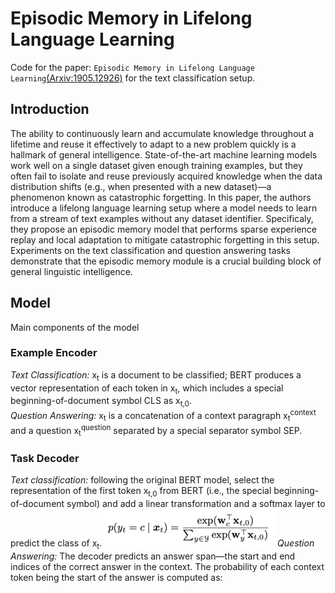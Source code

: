 # Episodic Memory in Lifelong Language Learning
Code for the paper: `Episodic Memory in Lifelong Language Learning`[(Arxiv:1905.12926)](https://arxiv.org/pdf/1906.01076v3.pdf) for the text classification setup.
## Introduction
The ability to continuously learn and accumulate knowledge throughout a lifetime and reuse it effectively to adapt to a new problem quickly is a hallmark of general intelligence. State-of-the-art machine learning models work well on a single dataset given enough training examples, but they often fail to isolate and reuse previously acquired knowledge when the data distribution shifts (e.g., when presented with a new dataset)—a phenomenon known as catastrophic forgetting. In this paper, the authors  introduce a lifelong language learning setup where a model needs to learn from a stream of text examples without any dataset identifier. Specificaly, they propose an episodic memory model that performs sparse experience replay and local adaptation to mitigate catastrophic forgetting in this setup. Experiments on the text classification and question answering tasks demonstrate that the episodic memory module is a crucial building block of general linguistic intelligence.

## Model
Main components of the model
### Example Encoder
*Text Classification:* x<sub>t</sub> is a document to be classified; BERT produces a vector representation of each token in x<sub>t</sub>, which includes a special beginning-of-document symbol CLS as x<sub>t,0</sub>.   
*Question Answering:* x<sub>t</sub> is a concatenation of a context paragraph x<sub>t</sub><sup>context</sup> and a question x<sub>t</sub><sup>question</sup> separated by a special separator symbol SEP.
### Task Decoder
*Text classification:* following the original BERT model, select the representation of the first token x<sub>t,0</sub> from BERT (i.e., the special beginning-of-document symbol) and add a linear transformation and a softmax layer to predict the class of x<sub>t</sub>.
![encoder_tc](images/enc_tc_resized.png)
*Question Answering:* The decoder predicts an answer span—the start and end indices of the correct answer in the context.
The probability of each context token being the start of the answer is computed as:

